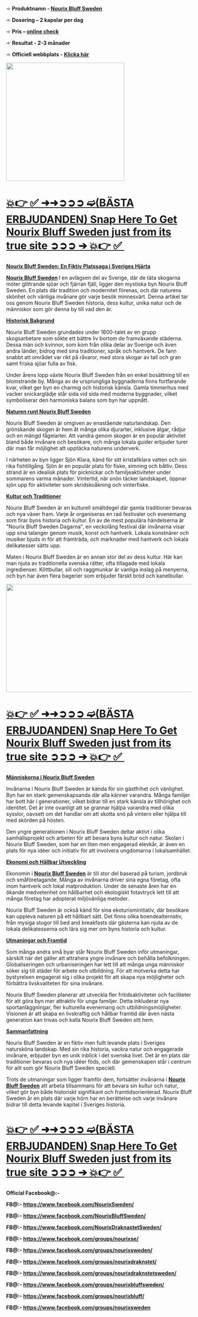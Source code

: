 <p align="left">➾&nbsp;<strong>Produktnamn -&nbsp;<a href="https://www.facebook.com/NourixBluffSweden/">Nourix Bluff Sweden</a></strong></p>
<p>➾&nbsp;<strong>Dosering &ndash; 2 kapslar per dag</strong></p>
<p>➾&nbsp;<strong>Pris &ndash;&nbsp;<a href="https://www.facebook.com/NourixBluffSweden/">online check</a></strong></p>
<p>➾&nbsp;<strong>Resultat - 2-3 m&aring;nader</strong></p>
<p>➾&nbsp;<strong>Officiell webbplats -&nbsp;<a href="https://trendgadgetz.shop/nourix-se-buy">Klicka h&auml;r</a></strong></p>
<div class="separator"><a href="https://blogger.googleusercontent.com/img/b/R29vZ2xl/AVvXsEjyIqxZl2xeGeakb-RMCL5xds6-d9m-KIAaX3_63J8K3kjfT0taM6GuWeN2R2gnS_vvLIXkcR1h2Bggrb0qeNzdu-hyngSiPGWaxVMP04ZZ4xoHjX8Y4K-mwTn7c35e6AYHNOVPM_5pOW7_MsLG7LreK2oEIExAiTQWpY_3lbv_mwi8NmhPkNOr_4jFNe5J/s526/490343982_122110208486827554_1307043249931034516_n.jpg"><img src="https://blogger.googleusercontent.com/img/b/R29vZ2xl/AVvXsEjyIqxZl2xeGeakb-RMCL5xds6-d9m-KIAaX3_63J8K3kjfT0taM6GuWeN2R2gnS_vvLIXkcR1h2Bggrb0qeNzdu-hyngSiPGWaxVMP04ZZ4xoHjX8Y4K-mwTn7c35e6AYHNOVPM_5pOW7_MsLG7LreK2oEIExAiTQWpY_3lbv_mwi8NmhPkNOr_4jFNe5J/s320/490343982_122110208486827554_1307043249931034516_n.jpg" alt="" width="320" height="320" border="0" data-original-height="526" data-original-width="526" /></a></div>
<h1><u><strong>💥👉 ✅&nbsp;<a href="https://trendgadgetz.shop/nourix-se-buy" target="_blank" rel="nofollow">➜➜➲➲➲ ➫(B&Auml;STA ERBJUDANDEN) Snap Here To Get Nourix Bluff Sweden just from its true site ➲➲➲ ➔</a>&nbsp;💥👉 ✅&nbsp;</strong></u></h1>
<p><strong><u>Nourix Bluff Sweden: En Fiktiv Platssaga i Sveriges Hj&auml;rta</u></strong></p>
<p><strong><a href="https://www.facebook.com/NourixBluffSweden/">Nourix Bluff Sweden</a>&nbsp;</strong>I en avl&auml;gsen del av Sverige, d&auml;r de t&auml;ta skogarna m&ouml;ter glittrande sj&ouml;ar och fj&auml;rran fj&auml;ll, ligger den mystiska byn Nourix Bluff Sweden. En plats d&auml;r tradition och modernitet f&ouml;renas, och d&auml;r naturens sk&ouml;nhet och v&auml;nliga inv&aring;nare g&ouml;r varje bes&ouml;k minnesv&auml;rt. Denna artikel tar oss genom Nourix Bluff Sweden historia, dess kultur, unika natur och de m&auml;nniskor som g&ouml;r denna by till vad den &auml;r.</p>
<p><strong><u>Historisk Bakgrund</u></strong></p>
<p>Nourix Bluff Sweden grundades under 1600-talet av en grupp skogsarbetare som s&ouml;kte ett b&auml;ttre liv bortom de framv&auml;xande st&auml;derna. Dessa m&auml;n och kvinnor, som kom fr&aring;n olika delar av Sverige och &auml;ven andra l&auml;nder, bidrog med sina traditioner, spr&aring;k och hantverk. De fann snabbt att omr&aring;det var rikt p&aring; r&aring;varor, med stora skogar av tall och gran samt friska sj&ouml;ar fulla av fisk.</p>
<p>Under &aring;rens lopp v&auml;xte Nourix Bluff Sweden fr&aring;n en enkel bos&auml;ttning till en blomstrande by. M&aring;nga av de ursprungliga byggnaderna finns fortfarande kvar, vilket ger byn en charmig och historisk k&auml;nsla. Gamla timmerhus med vacker snickargl&auml;dje st&aring;r sida vid sida med moderna byggnader, vilket symboliserar den harmoniska balans som byn har uppn&aring;tt.</p>
<p><strong><u>Naturen runt Nourix Bluff Sweden</u></strong></p>
<p>Nourix Bluff Sweden &auml;r omgiven av enast&aring;ende naturlandskap. Den gr&ouml;nskande skogen &auml;r hem &aring;t m&aring;nga olika djurarter, inklusive &auml;lgar, r&aring;djur och en m&auml;ngd f&aring;gelarter. Att vandra genom skogen &auml;r en popul&auml;r aktivitet bland b&aring;de inv&aring;nare och bes&ouml;kare, och m&aring;nga lokala guider erbjuder turer d&auml;r man f&aring;r m&ouml;jlighet att uppt&auml;cka naturens underverk.</p>
<p>I n&auml;rheten av byn ligger Sj&ouml;n Klara, k&auml;nd f&ouml;r sitt kristallklara vatten och sin rika fishtillg&aring;ng. Sj&ouml;n &auml;r en popul&auml;r plats f&ouml;r fiske, simning och b&aring;tliv. Dess strand &auml;r en idealisk plats f&ouml;r picknickar och familjeaktiviteter under sommarens varma m&aring;nader. Vintertid, n&auml;r sn&ouml;n t&auml;cker landskapet, &ouml;ppnar sj&ouml;n upp f&ouml;r aktiviteter som skridsko&aring;kning och vinterfiske.</p>
<p><strong><u>Kultur och Traditioner</u></strong></p>
<p>Nourix Bluff Sweden &auml;r en kulturell sm&auml;ltdegel d&auml;r gamla traditioner bevaras och nya v&auml;xer fram. Varje &aring;r organiseras en rad festivaler och evenemang som firar byns historia och kultur. En av de mest popul&auml;ra h&auml;ndelserna &auml;r "Nourix Bluff Sweden Dagarna", en veckol&aring;ng festival d&auml;r inv&aring;narna visar upp sina talanger genom musik, konst och hantverk. Lokala konstn&auml;rer och musiker bjuds in f&ouml;r att framtr&auml;da, och marknader med hantverk och lokala delikatesser s&auml;tts upp.</p>
<p>Maten i Nourix Bluff Sweden &auml;r en annan stor del av dess kultur. H&auml;r kan man njuta av traditionella svenska r&auml;tter, ofta tillagade med lokala ingredienser. K&ouml;ttbullar, sill och raggmunkar &auml;r vanliga inslag p&aring; menyerna, och byn har &auml;ven flera bagerier som erbjuder f&auml;rskt br&ouml;d och kanelbullar.</p>
<div class="separator"><a href="https://www.facebook.com/NourixBluffSweden/" target="_blank" rel="nofollow"><img src="https://blogger.googleusercontent.com/img/b/R29vZ2xl/AVvXsEgf-FgkWBu47wB4xEt_4LgMULDG1WTgK9U5pVktHG9Z95IdR6fWl3ezk4venUTcSBV_QL3H_mHIWHIZrAOFtyT9cXybTeMSw-jHnDlcVv_WnAD9a5KLAL81r6C4KqPyFsHowhXHBdRciYi_AOgu9gnC1_VbxZdt-rZenDJBcKVlTThA2lo8dz_iWlzhEot2/w580-h292/unnamed%20(5).png" alt="" width="580" height="292" border="0" data-original-height="532" data-original-width="1055" /></a></div>
<h1><u><strong>💥👉 ✅&nbsp;<a href="https://trendgadgetz.shop/nourix-se-buy" target="_blank" rel="nofollow">➜➜➲➲➲ ➫(B&Auml;STA ERBJUDANDEN) Snap Here To Get Nourix Bluff Sweden just from its true site ➲➲➲ ➔</a>&nbsp;💥👉 ✅&nbsp;</strong></u></h1>
<p><strong><u>M&auml;nniskorna i Nourix Bluff Sweden</u></strong></p>
<p>Inv&aring;narna i Nourix Bluff Sweden &auml;r k&auml;nda f&ouml;r sin g&auml;stfrihet och v&auml;nlighet. Byn har en stark gemenskapsanda d&auml;r alla k&auml;nner varandra. M&aring;nga familjer har bott h&auml;r i generationer, vilket bidrar till en stark k&auml;nsla av tillh&ouml;righet och identitet. Det &auml;r inte ovanligt att se grannar hj&auml;lpa varandra med olika sysslor, oavsett om det handlar om att skotta sn&ouml; p&aring; vintern eller hj&auml;lpa till med sk&ouml;rden p&aring; h&ouml;sten.</p>
<p>Den yngre generationen i Nourix Bluff Sweden deltar aktivt i olika samh&auml;llsprojekt och arbeten f&ouml;r att bevara byns kultur och natur. Skolan i Nourix Bluff Sweden, som har en liten men engagerad elevk&aring;r, &auml;r &auml;ven en plats f&ouml;r nya id&eacute;er och initiativ f&ouml;r att involvera ungdomarna i lokalsamh&auml;llet.</p>
<p><strong><u>Ekonomi och H&aring;llbar Utveckling</u></strong></p>
<p>Ekonomin i&nbsp;<strong><a href="https://www.facebook.com/NourixBluffSweden/">Nourix Bluff Sweden</a></strong>&nbsp;&auml;r till stor del baserad p&aring; turism, jordbruk och sm&aring;f&ouml;retagande. M&aring;nga av inv&aring;narna driver sina egna f&ouml;retag, ofta inom hantverk och lokal matproduktion. Under de senaste &aring;ren har en &ouml;kande medvetenhet om h&aring;llbarhet och ekologiskt fotavtryck lett till att m&aring;nga f&ouml;retag har adopterat milj&ouml;v&auml;nliga metoder.</p>
<p>Nourix Bluff Sweden &auml;r ocks&aring; k&auml;nd f&ouml;r sina ekoturisminitiativ, d&auml;r bes&ouml;kare kan uppleva naturen p&aring; ett h&aring;llbart s&auml;tt. Det finns olika boendealternativ, fr&aring;n mysiga stugor till bed and breakfasts d&auml;r g&auml;sterna kan njuta av de lokala delikatesserna och l&auml;ra sig mer om byns historia och kultur.</p>
<p><strong><u>Utmaningar och Framtid</u></strong></p>
<p>Som m&aring;nga andra sm&aring; byar st&aring;r Nourix Bluff Sweden inf&ouml;r utmaningar, s&auml;rskilt n&auml;r det g&auml;ller att attrahera yngre inv&aring;nare och beh&aring;lla befolkningen. Globaliseringen och urbaniseringen har lett till att m&aring;nga unga m&auml;nniskor s&ouml;ker sig till st&auml;der f&ouml;r arbete och utbildning. F&ouml;r att motverka detta har bystyrelsen engagerat sig i olika projekt f&ouml;r att skapa nya m&ouml;jligheter och f&ouml;rb&auml;ttra livskvaliteten f&ouml;r sina inv&aring;nare.</p>
<p>Nourix Bluff Sweden planerar att utveckla fler fritidsaktiviteter och faciliteter f&ouml;r att g&ouml;ra byn mer attraktiv f&ouml;r unga familjer. Detta inkluderar nya sportanl&auml;ggningar, fler kulturella evenemang och utbildningsm&ouml;jligheter. Visionen &auml;r att skapa en livskraftig och h&aring;llbar framtid d&auml;r &auml;ven n&auml;sta generation kan trivas och kalla Nourix Bluff Sweden sitt hem.</p>
<p><strong><u>Sammanfattning</u></strong></p>
<p>Nourix Bluff Sweden &auml;r en fiktiv men fullt levande plats i Sveriges natursk&ouml;na landskap. Med sin rika historia, vackra natur och engagerade inv&aring;nare, erbjuder byn en unik inblick i det svenska livet. Det &auml;r en plats d&auml;r traditioner bevaras och nya id&eacute;er f&ouml;ds, och d&auml;r gemenskapen st&aring;r i centrum f&ouml;r allt som g&ouml;r Nourix Bluff Sweden speciell.</p>
<p>Trots de utmaningar som ligger framf&ouml;r dem, forts&auml;tter inv&aring;narna i&nbsp;<strong><a href="https://www.facebook.com/NourixBluffSweden/">Nourix Bluff Sweden</a></strong>&nbsp;att arbeta tillsammans f&ouml;r att bevara sin kultur och natur, vilket g&ouml;r byn b&aring;de historiskt signifikant och framtidsorienterad. Nourix Bluff Sweden &auml;r en plats d&auml;r varje h&ouml;rn har en ber&auml;ttelse och varje inv&aring;nare bidrar till detta levande kapitel i Sveriges historia.</p>
<h1><u><strong>💥👉 ✅&nbsp;<a href="https://trendgadgetz.shop/nourix-se-buy" target="_blank" rel="nofollow">➜➜➲➲➲ ➫(B&Auml;STA ERBJUDANDEN) Snap Here To Get Nourix Bluff Sweden just from its true site ➲➲➲ ➔</a>&nbsp;💥👉 ✅&nbsp;</strong></u></h1>
<p><strong>Official Facebook@:- </strong></p>
<p><strong>FB@:- <a href="https://www.facebook.com/NourixSweden/">https://www.facebook.com/NourixSweden/</a></strong></p>
<p><strong>FB@:- <a href="https://www.facebook.com/NourixBluffSweden/">https://www.facebook.com/NourixBluffSweden/</a></strong></p>
<p><strong>FB@:- <a href="https://www.facebook.com/NourixDraknastetSweden/">https://www.facebook.com/NourixDraknastetSweden/</a></strong></p>
<p><strong>FB@:- <a href="https://www.facebook.com/groups/nourixse/">https://www.facebook.com/groups/nourixse/</a></strong></p>
<p><strong>FB@:- <a href="https://www.facebook.com/groups/nourixsweden/">https://www.facebook.com/groups/nourixsweden/</a></strong></p>
<p><strong>FB@:- <a href="https://www.facebook.com/groups/nourixdraknstet/">https://www.facebook.com/groups/nourixdraknstet/</a></strong></p>
<p><strong>FB@:- <a href="https://www.facebook.com/groups/nourixdraknstetsweden/">https://www.facebook.com/groups/nourixdraknstetsweden/</a></strong></p>
<p><strong>FB@:- <a href="https://www.facebook.com/groups/nourixbluffsweden/">https://www.facebook.com/groups/nourixbluffsweden/</a></strong></p>
<p><strong>FB@:- <a href="https://www.facebook.com/groups/nourixbluff/">https://www.facebook.com/groups/nourixbluff/</a></strong></p>
<p><strong>FB@:- <a href="https://www.facebook.com/groups/nourixsweden">https://www.facebook.com/groups/nourixsweden</a></strong></p>
